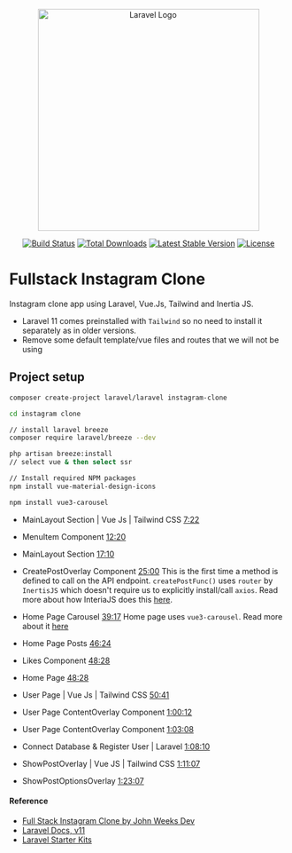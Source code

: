 <p align="center"><a href="https://laravel.com" target="_blank"><img src="https://raw.githubusercontent.com/laravel/art/master/logo-lockup/5%20SVG/2%20CMYK/1%20Full%20Color/laravel-logolockup-cmyk-red.svg" width="400" alt="Laravel Logo"></a></p>

<p align="center">
<a href="https://github.com/laravel/framework/actions"><img src="https://github.com/laravel/framework/workflows/tests/badge.svg" alt="Build Status"></a>
<a href="https://packagist.org/packages/laravel/framework"><img src="https://img.shields.io/packagist/dt/laravel/framework" alt="Total Downloads"></a>
<a href="https://packagist.org/packages/laravel/framework"><img src="https://img.shields.io/packagist/v/laravel/framework" alt="Latest Stable Version"></a>
<a href="https://packagist.org/packages/laravel/framework"><img src="https://img.shields.io/packagist/l/laravel/framework" alt="License"></a>
</p>

# Fullstack Instagram Clone

Instagram clone app using Laravel, Vue.Js, Tailwind and Inertia JS.

- Laravel 11 comes preinstalled with `Tailwind` so no need to install it separately as in older versions. 
- Remove some default template/vue files and routes that we will not be using

## Project setup

```bash
composer create-project laravel/laravel instagram-clone

cd instagram clone

// install laravel breeze
composer require laravel/breeze --dev

php artisan breeze:install
// select vue & then select ssr

// Install required NPM packages
npm install vue-material-design-icons

npm install vue3-carousel
```

- MainLayout Section | Vue Js | Tailwind CSS [7:22](https://www.youtube.com/watch?v=MjkamZQJY_8&t=442s)
- MenuItem Component [12:20](https://www.youtube.com/watch?v=MjkamZQJY_8&t=740s)
- MainLayout Section [17:10](https://www.youtube.com/watch?v=MjkamZQJY_8&t=1030s)
- CreatePostOverlay Component [25:00](https://www.youtube.com/watch?v=MjkamZQJY_8&t=1500s)
This is the first time a method is defined to call on the API endpoint. `createPostFunc()` uses `router` by `InertisJS` which doesn't require us to explicitly install/call `axios`. Read more about how InteriaJS does this [here](https://inertiajs.com/manual-visits).

- Home Page Carousel [39:17](https://www.youtube.com/watch?v=MjkamZQJY_8&t=2357s)
Home page uses `vue3-carousel`. Read more about it [here](https://ismail9k.github.io/vue3-carousel/getting-started.html)

- Home Page Posts [46:24](https://www.youtube.com/watch?v=MjkamZQJY_8&t=2784s)
- Likes Component [48:28](https://www.youtube.com/watch?v=MjkamZQJY_8&t=2908s)
- Home Page [48:28](https://www.youtube.com/watch?v=MjkamZQJY_8&t=2980s)
- User Page | Vue Js | Tailwind CSS [50:41](https://www.youtube.com/watch?v=MjkamZQJY_8&t=3041s)
- User Page ContentOverlay Component [1:00:12](https://www.youtube.com/watch?v=MjkamZQJY_8&t=3612s)
- User Page ContentOverlay Component [1:03:08](https://www.youtube.com/watch?v=MjkamZQJY_8&t=3788s)

- Connect Database & Register User | Laravel [1:08:10](https://www.youtube.com/watch?v=MjkamZQJY_8&t=4090s)

- ShowPostOverlay | Vue JS | Tailwind CSS [1:11:07](https://www.youtube.com/watch?v=MjkamZQJY_8&t=4267s)
- ShowPostOptionsOverlay [1:23:07](https://www.youtube.com/watch?v=MjkamZQJY_8&t=4987s)

#### Reference

- [Full Stack Instagram Clone by John Weeks Dev](https://www.youtube.com/watch?v=MjkamZQJY_8)
- [Laravel Docs, v11](https://laravel.com/docs/11.x)
- [Laravel Starter Kits](https://laravel.com/docs/11.x/starter-kits)
